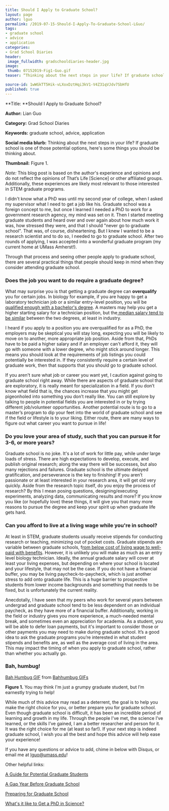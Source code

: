 ```yaml
---
title: Should I Apply to Graduate School? 
layout: page
author: lguo
permalink: /2019-07-15-Should-I-Apply-To-Graduate-School-LGuo/
tags:
- graduate school
- advice
- application
categories:
- Grad School Diaries
header:
 image_fullwidth: gradschooldiaries-header.jpg
image:
 thumb: 07152019-Fig1-Guo.gif
teaser: “Thinking about the next steps in your life? If graduate school is one of those potential options, here’s some things you should be thinking about.”

source-id: 1wWGkTT5Hik-vLXoxDztHqi3kV1-V4Z31qVJdv7SbHfU
published: true
---
```

**Title: **Should I Apply to Graduate School? 

**Author:** Lian Guo

**Category:** Grad School Diaries

**Keywords:** graduate school, advice, application

**Social media blurb:** Thinking about the next steps in your life? If graduate school is one of those potential options, here's some things you should be thinking about. 

**Thumbnail:** Figure 1.

*Note:* This blog post is based on the author's experience and opinions and do not reflect the opinions of That’s Life [Science] or other affiliated groups. Additionally, these experiences are likely most relevant to those interested in STEM graduate programs.

I didn't know what a PhD was until my second year of college, when I asked my supervisor what I need to get a job like his. Graduate school was a foreign concept to me, but once I learned I needed a PhD to work for a government research agency, my mind was set on it. Then I started meeting graduate students and heard over and over again about how much work it was, how stressed they were, and that I should "never go to graduate school". That was, of course, disheartening. But I knew I wanted to be a research scientist and to do so, I needed to go to graduate school. After two rounds of applying, I was accepted into a wonderful graduate program (my current home at UMass Amherst!). 

Through that process and seeing other people apply to graduate school, there are several practical things that people should keep in mind when they consider attending graduate school. 

<h3>Does the job you want to do require a graduate degree?</h3>

What may surprise you is that getting a graduate degree can **overqualify** you for certain jobs. In biology for example, if you are happy to get a laboratory technician job or a similar entry-level position, you will be[ qualified enough with a bachelor's degree](https://www.reddit.com/r/biotech/comments/9x94k6/can_i_have_a_decent_career_in_biotech_with_a/). A masters may help you get a higher starting salary for a technician position, but the[ median salary tend to be similar](https://www.payscale.com/research/US/Skill=Biotechnology/Salary/by_Degree) between the two degrees, at least in industry. 

I heard if you apply to a position you are overqualified for as a PhD, the employers may be skeptical you will stay long, expecting you will be likely to move on to another, more appropriate job position. Aside from that, PhDs have to be paid a higher salary and if an employer can't afford it, they will go with someone with a lower degree, who might stick around longer. This means you should look at the requirements of job listings you could potentially be interested in. If they consistently require a certain level of graduate work, then that supports that you should go to graduate school.

If you aren't sure what job or career you want yet, I caution against going to graduate school right away. While there are aspects of graduate school that are exploratory, it is really meant for specialization in a field. If you don’t know what field that is, the chances increase that you might get pigeonholed into something you don’t really like. You can still explore by talking to people in potential fields you are interested in or by trying different job/volunteer opportunities. Another potential route is to go to a master’s program to dip your feet into the world of graduate school and see if the field or lifestyle is to your liking. Either route, there are many ways to figure out what career you want to pursue in life! 

<h3>Do you love your area of study, such that you can pursue it for 3-6, or more years?</h3>

Graduate school is no joke. It's a lot of work for little pay, while under large loads of stress. There are high expectations to develop, execute, and publish original research; along the way there will be successes, but also many rejections and failures. Graduate school is the ultimate delayed gratification, and  perseverance is the key to finishing! If you aren’t passionate or at least interested in your research area, it will get old very quickly. Aside from the research topic itself, do you enjoy the process of research? By this I mean posing questions, designing/executing experiments, analyzing data, communicating results and more? If you know you like (or hopefully love) these things, it will give you that many more reasons to pursue the degree and keep your spirit up when graduate life gets hard. 

<h3>Can you afford to live at a living wage while you're in school?</h3>

At least in STEM, graduate students usually receive stipends for conducting research or teaching, minimizing out of pocket costs. Graduate stipends are variable between graduate schools, f[rom below cost of living wage to well-paid with benefits](https://www.payscale.com/research/US/Job=Graduate_Student_Researcher/Salary). However, it is unlikely you will make as much as an entry level biology technician. Ideally, the annual graduate salary will cover at least your living expenses, but depending on where your school is located and your lifestyle, that may not be the case. If you do not have a financial buffer, you may be living paycheck-to-paycheck, which is just another stress to add onto graduate life. This is a huge barrier to prospective students from lower income backgrounds and something that needs to be fixed, but is unfortunately the current reality. 

Anecdotally, I have seen that my peers who work for several years between undergrad and graduate school tend to be less dependent on an individual paycheck, as they have more of a financial buffer. Additionally, working in the field or industry gives you more experience, a much-needed mental break, and sometimes even an appreciation for academia. As a student, you will be able to defer loan payments, but it's important to consider those or other payments you may need to make during graduate school. It’s a good idea to ask the graduate programs you’re interested in what student stipends and benefits are, as well as the average cost of living in the area. This may impact the timing of when you apply to graduate school, rather than whether you actually go. 

<h3>Bah, humbug!</h3>

<div class="tenor-gif-embed" data-postid="4808611" data-share-method="host" data-width="100%" data-aspect-ratio="1.7857142857142858"><a href="https://tenor.com/view/bah-humbug-bah-humbug-angry-upset-gif-4808611">Bah Humbug GIF</a> from <a href="https://tenor.com/search/bahhumbug-gifs">Bahhumbug GIFs</a></div><script type="text/javascript" async src="[https://tenor.com/embed.js](https://tenor.com/embed.js)"></script>

**Figure 1.** You may think I'm just a grumpy graduate student, but I’m earnestly trying to help!

While much of this advice may read as a deterrent, the goal is to help you make the right choice for you, or better prepare you for graduate school. Even though graduate school is difficult, it has been an incredible period of learning and growth in my life. Through the people I've met, the science I’ve learned, or the skills I’ve gained, I am a better researcher and person for it. It was the right choice for me (at least so far!). If your next step is indeed graduate school, I wish you all the best and hope this advice will help ease your experience!

If you have any questions or advice to add, chime in below with Disqus, or email me at [lguo@umass.edu](mailto:lguo@umass.edu)!

Other helpful links:

[A Guide for Potential Graduate Students](https://www.petersons.com/blog/a-guide-for-potential-grad-students-should-you-go-to-graduate-school/)

[A Gap Year Before Graduate School](https://www.gograd.org/resources/gap-year-before-graduate-school/)

[Preparing for Graduate School](https://www.gograd.org/graduate-school-guide-book/)

[What's it like to Get a PhD in Science?](https://slate.com/human-interest/2015/08/stem-advanced-degree-whats-it-like-to-get-a-ph-d-in-science.html)

